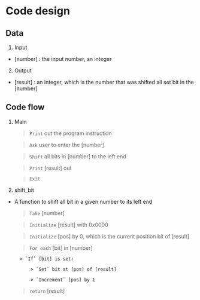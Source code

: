 
# Code design

## Data
1. Input 
- [number] : the input number, an integer

2. Output
- [result] : an integer, which is the number that was shifted all set bit in the [number]

## Code flow
1. Main
	> `Print` out the program instruction

	> `Ask` user to enter the [number]

	> `Shift` all bits in [number] to the left end

	> `Print` [result] out

	> `Exit`

2. shift_bit
- A function to shift all bit in a given number to its left end
	> `Take` [number]

	> `Initialize` [result] with 0x0000

	> `Initialize` [pos] by 0, which is the current position bit of [result]

	> `For each` [bit] in [number]

		> `If` [bit] is set:

			> `Set` bit at [pos] of [result]

			> `Increment` [pos] by 1

	> `return` [result]

